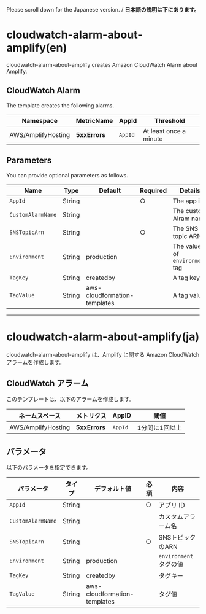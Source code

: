 Please scroll down for the Japanese version. / **日本語の説明は下にあります。**

# cloudwatch-alarm-about-amplify(en)

cloudwatch-alarm-about-amplify creates Amazon CloudWatch Alarm about Amplify.

## CloudWatch Alarm

The template creates the following alarms.

| Namespace | MetricName | AppId | Threshold |
| --- | --- | --- | --- |
| AWS/AmplifyHosting | **5xxErrors** | `AppId` | At least once a minute |

## Parameters

You can provide optional parameters as follows.

| Name | Type | Default | Required | Details | 
| --- | --- | --- | --- | --- |
| `AppId` | String | | ○ | The app id |
| `CustomAlarmName` | String | | | The custom Alram name |
| `SNSTopicArn` | String | | ○ | The SNS topic ARN |
| `Environment` | String | production | | The value of `environment` tag |
| `TagKey` | String | createdby | | A tag key |
| `TagValue` | String | aws-cloudformation-templates | | A tag value |

---------------------------------------

# cloudwatch-alarm-about-amplify(ja)

cloudwatch-alarm-about-amplify は、Amplify に関する Amazon CloudWatch アラームを作成します。

## CloudWatch アラーム

このテンプレートは、以下のアラームを作成します。

| ネームスペース | メトリクス | AppID | 閾値 |
| --- | --- | --- | --- |
| AWS/AmplifyHosting | **5xxErrors** | `AppId` | 1分間に1回以上 |

## パラメータ

以下のパラメータを指定できます。

| パラメータ | タイプ | デフォルト値 | 必須 | 内容 | 
| --- | --- | --- | --- | --- |
| `AppId` | String | | ○ | アプリ ID |
| `CustomAlarmName` | String | | | カスタムアラーム名 |
| `SNSTopicArn` | String | | ○ | SNSトピックのARN |
| `Environment` | String | production | | `environment` タグの値 |
| `TagKey` | String | createdby | | タグキー |
| `TagValue` | String | aws-cloudformation-templates | | タグ値 |